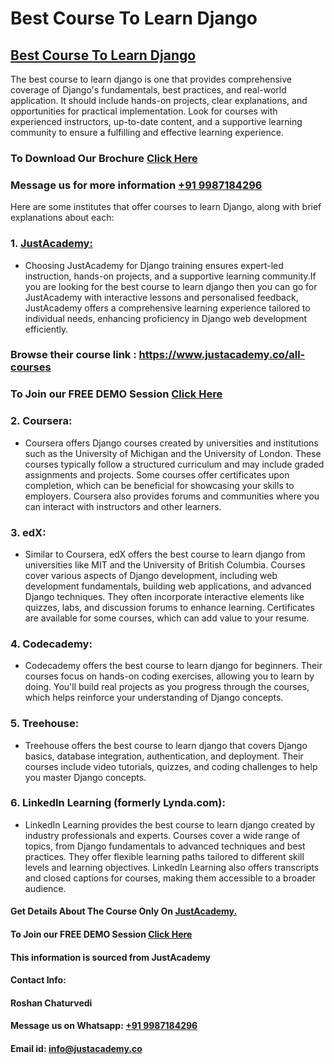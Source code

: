 # Best Course To Learn Django
## [Best Course To Learn Django](https://www.justacademy.co/course-detail/django-training)
The best course to learn django is one that provides comprehensive coverage of Django's fundamentals, best practices, and real-world application. It should include hands-on projects, clear explanations, and opportunities for practical implementation. Look for courses with experienced instructors, up-to-date content, and a supportive learning community to ensure a fulfilling and effective learning experience.

### To Download Our Brochure [Click Here](https://www.justacademy.co/download-brochure-for-free)
### Message us for more information [+91 9987184296](https://api.whatsapp.com/send?phone=9987184296)

Here are some institutes that offer courses to learn Django, along with brief explanations about each:

### 1. [JustAcademy:](https://www.justacademy.co/)
   - Choosing JustAcademy for Django training ensures expert-led instruction, hands-on projects, and a supportive learning community.If you are looking for the best course to learn django then you can go for JustAcademy with interactive lessons and personalised feedback, JustAcademy offers a comprehensive learning experience tailored to individual needs, enhancing proficiency in Django web development efficiently.

### Browse their course link : https://www.justacademy.co/all-courses 
### To Join our FREE DEMO Session [Click Here](https://www.justacademy.co/register-for-course-demo)

### 2. Coursera:
   - Coursera offers Django courses created by universities and institutions such as the University of Michigan and the University of London. These courses typically follow a structured curriculum and may include graded assignments and projects. Some courses offer certificates upon completion, which can be beneficial for showcasing your skills to employers. Coursera also provides forums and communities where you can interact with instructors and other learners.

### 3. edX:
   - Similar to Coursera, edX offers the best course to learn django from universities like MIT and the University of British Columbia. Courses cover various aspects of Django development, including web development fundamentals, building web applications, and advanced Django techniques. They often incorporate interactive elements like quizzes, labs, and discussion forums to enhance learning. Certificates are available for some courses, which can add value to your resume.

### 4. Codecademy:
   - Codecademy offers the best course to learn django for beginners. Their courses focus on hands-on coding exercises, allowing you to learn by doing. You'll build real projects as you progress through the courses, which helps reinforce your understanding of Django concepts. 
### 5. Treehouse:
   - Treehouse offers the best course to learn django that covers Django basics, database integration, authentication, and deployment. Their courses include video tutorials, quizzes, and coding challenges to help you master Django concepts. 

### 6. LinkedIn Learning (formerly Lynda.com):
   - LinkedIn Learning provides the best course to learn django created by industry professionals and experts. Courses cover a wide range of topics, from Django fundamentals to advanced techniques and best practices. They offer flexible learning paths tailored to different skill levels and learning objectives. LinkedIn Learning also offers transcripts and closed captions for courses, making them accessible to a broader audience.

#### Get Details About The Course Only On [JustAcademy.](https://www.justacademy.co/)
#### To Join our FREE DEMO Session [Click Here](https://www.justacademy.co/register-for-course-demo)
#### This information is sourced from JustAcademy
#### Contact Info:
#### Roshan Chaturvedi
#### Message us on Whatsapp: [+91 9987184296](https://api.whatsapp.com/send?phone=9987184296)
#### Email id: info@justacademy.co
